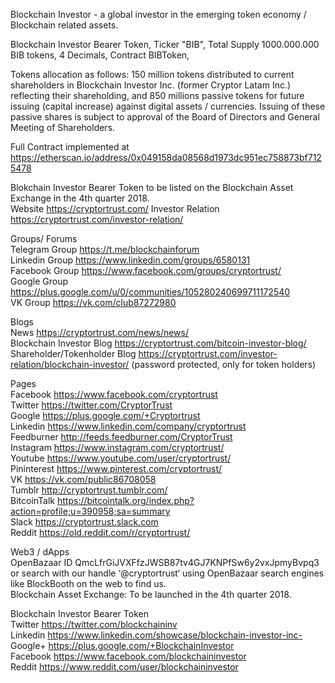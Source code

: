 Blockchain Investor - a global investor in the emerging token economy / Blockchain related assets.                                

Blockchain Investor Bearer Token,
Ticker "BIB",
Total Supply 1000.000.000 BIB tokens,
4 Decimals, Contract BIBToken,

Tokens allocation as follows: 150 million tokens distributed to current shareholders in Blockchain Investor Inc. (former Cryptor Latam Inc.) reflecting their shareholding, and 850 millions passive tokens for future issuing (capital increase) against digital
assets / currencies. Issuing of these passive shares is subject to approval of the Board of Directors and General Meeting of Shareholders.                                                                                                           

Full Contract implemented at https://etherscan.io/address/0x049158da08568d1973dc951ec758873bf7125478



Blokchain Investor Bearer Token to be listed on the Blockchain Asset Exchange in the 4th quarter 2018.                  
Website https://cryptortrust.com/
Investor Relation https://cryptortrust.com/investor-relation/                                                   

Groups/ Forums                                                                                                                      
Telegram Group https://t.me/blockchainforum                                                                                    
Linkedin Group https://www.linkedin.com/groups/6580131                                                                               
Facebook Group https://www.facebook.com/groups/cryptortrust/                                                                          
Google Group   https://plus.google.com/u/0/communities/105280240699711172540                                                          
VK Group       https://vk.com/club87272980                                                                                          

Blogs                                                                                                                               
News https://cryptortrust.com/news/news/                                                     
Blockchain Investor Blog https://cryptortrust.com/bitcoin-investor-blog/   
Shareholder/Tokenholder Blog https://cryptortrust.com/investor-relation/blockchain-investor/ (password protected, only for token holders)                                                                   

Pages                                                                                                                    
Facebook https://www.facebook.com/cryptortrust                                                                                   
Twitter https://twitter.com/CryptorTrust   
Google https://plus.google.com/+Cryptortrust                                                                                        
Linkedin https://www.linkedin.com/company/cryptortrust                                                                        
Feedburner http://feeds.feedburner.com/CryptorTrust                                                      
Instagram https://www.instagram.com/cryptortrust/                                                                             
Youtube https://www.youtube.com/user/cryptortrust/                                                                             
Pininterest https://www.pinterest.com/cryptortrust/                                                                         
VK https://vk.com/public86708058                                                                                                    
Tumblr http://cryptortrust.tumblr.com/                                                                                                
BitcoinTalk https://bitcointalk.org/index.php?action=profile;u=390958;sa=summary   
Slack https://cryptortrust.slack.com                                                                                               
Reddit https://old.reddit.com/r/cryptortrust/                                                                 

Web3 / dApps                                                                                                                                
OpenBazaar ID QmcLfrGiJVXFfzJWSB87tv4GJ7KNPfSw6y2vxJpmyBvpq3
or search with our handle ‘@cryptortrust‘ using OpenBazaar search engines like  BlockBooth on the web to find us.                    
Blockchain Asset Exchange: To be launched in the 4th quarter 2018.                                                                 

Blockchain Investor Bearer Token                                                                                                   
Twitter  https://twitter.com/blockchaininv                                                                                          
Linkedin https://www.linkedin.com/showcase/blockchain-investor-inc-                                                                 
Google+  https://plus.google.com/+BlockchainInvestor                                                                   
Facebook https://www.facebook.com/blockchaininvestor                                                                                
Reddit   https://www.reddit.com/user/blockchaininvestor                                                                                   

